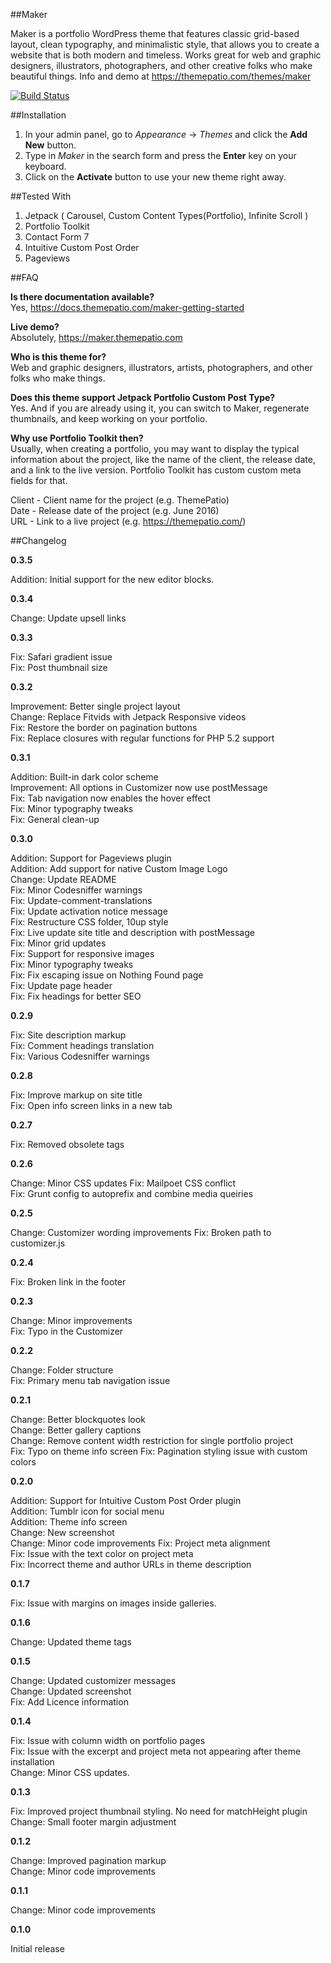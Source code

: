 ##Maker

Maker is a portfolio WordPress theme that features classic grid-based layout, clean typography, and minimalistic style, that allows you to create a website that is both modern and timeless. Works great for web and graphic designers, illustrators, photographers, and other creative folks who make beautiful things. Info and demo at https://themepatio.com/themes/maker

[![Build Status](https://travis-ci.org/dmtrmrv/maker.svg?branch=master)](https://travis-ci.org/dmtrmrv/maker)

##Installation

1. In your admin panel, go to *Appearance* → *Themes* and click the **Add New** button.
2. Type in *Maker* in the search form and press the **Enter** key on your keyboard.
3. Click on the **Activate** button to use your new theme right away.

##Tested With
1. Jetpack ( Carousel, Custom Content Types(Portfolio), Infinite Scroll )
2. Portfolio Toolkit
3. Contact Form 7
4. Intuitive Custom Post Order
5. Pageviews

##FAQ

**Is there documentation available?**  
Yes, https://docs.themepatio.com/maker-getting-started

**Live demo?**  
Absolutely, https://maker.themepatio.com

**Who is this theme for?**  
Web and graphic designers, illustrators, artists, photographers, and other folks who make things.

**Does this theme support Jetpack Portfolio Custom Post Type?**  
Yes. And if you are already using it, you can switch to Maker, regenerate thumbnails, and keep working on your portfolio.

**Why use Portfolio Toolkit then?**  
Usually, when creating a portfolio, you may want to display the typical information about the project, like the name of the client, the release date, and a link to the live version. Portfolio Toolkit has custom custom meta fields for that.

Client - Client name for the project (e.g. ThemePatio)  
Date - Release date of the project (e.g. June 2016)  
URL - Link to a live project (e.g. https://themepatio.com/)

##Changelog

**0.3.5**

Addition: Initial support for the new editor blocks.

**0.3.4**

Change: Update upsell links

**0.3.3**

Fix: Safari gradient issue  
Fix: Post thumbnail size

**0.3.2**

Improvement: Better single project layout  
Change: Replace Fitvids with Jetpack Responsive videos  
Fix: Restore the border on pagination buttons  
Fix: Replace closures with regular functions for PHP 5.2 support

**0.3.1**

Addition: Built-in dark color scheme  
Improvement: All options in Customizer now use postMessage  
Fix: Tab navigation now enables the hover effect  
Fix: Minor typography tweaks  
Fix: General clean-up

**0.3.0**

Addition: Support for Pageviews plugin  
Addition: Add support for native Custom Image Logo  
Change: Update README  
Fix: Minor Codesniffer warnings  
Fix: Update-comment-translations  
Fix: Update activation notice message  
Fix: Restructure CSS folder, 10up style  
Fix: Live update site title and description with postMessage  
Fix: Minor grid updates  
Fix: Support for responsive images  
Fix: Minor typography tweaks  
Fix: Fix escaping issue on Nothing Found page  
Fix: Update page header  
Fix: Fix headings for better SEO

**0.2.9**

Fix: Site description markup  
Fix: Comment headings translation  
Fix: Various Codesniffer warnings

**0.2.8**

Fix: Improve markup on site title  
Fix: Open info screen links in a new tab

**0.2.7**

Fix: Removed obsolete tags

**0.2.6**

Change: Minor CSS updates
Fix: Mailpoet CSS conflict  
Fix: Grunt config to autoprefix and combine media queiries

**0.2.5**

Change: Customizer wording improvements
Fix: Broken path to customizer.js  

**0.2.4**

Fix: Broken link in the footer  

**0.2.3**

Change: Minor improvements  
Fix: Typo in the Customizer  

**0.2.2**

Change: Folder structure  
Fix: Primary menu tab navigation issue  

**0.2.1**

Change: Better blockquotes look  
Change: Better gallery captions  
Change: Remove content width restriction for single portfolio project  
Fix: Typo on theme info screen
Fix: Pagination styling issue with custom colors    

**0.2.0**

Addition: Support for Intuitive Custom Post Order plugin  
Addition: Tumblr icon for social menu  
Addition: Theme info screen  
Change: New screenshot  
Change: Minor code improvements
Fix: Project meta alignment  
Fix: Issue with the text color on project meta  
Fix: Incorrect theme and author URLs in theme description  

**0.1.7**

Fix: Issue with margins on images inside galleries.

**0.1.6**

Change: Updated theme tags

**0.1.5**

Change: Updated customizer messages  
Change: Updated screenshot  
Fix: Add Licence information  

**0.1.4**

Fix: Issue with column width on portfolio pages  
Fix: Issue with the excerpt and project meta not appearing after theme installation  
Change: Minor CSS updates.

**0.1.3**

Fix: Improved project thumbnail styling. No need for matchHeight plugin  
Change: Small footer margin adjustment

**0.1.2**

Change: Improved pagination markup  
Change: Minor code improvements

**0.1.1**

Change: Minor code improvements

**0.1.0**

Initial release
